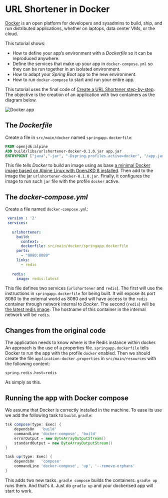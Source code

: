 # URL Shortener in Docker
[Docker](https://www.docker.com/) is an open platform for developers and sysadmins to build, 
ship, and run distributed applications, whether on laptops, data center VMs, or the cloud.

This tutorial shows:
- How to define your app’s environment with a *Dockerfile* so it can be reproduced anywhere.
- Define the services that make up your app in `docker-compose.yml` so they can be run together in an isolated environment.
- How to adapt your *Spring Boot* app to the new environment.
- How to run `docker-compose` to start and run your entire app.

This tutorial uses the final code of [Create a URL Shortener step-by-step](../urlshortener/README.md). 
The objective is the creation of an application with two containers as the diagram below.

![Docker app](img/docker-app.png)

## The *Dockerfile* 
Create a file in `src/main/docker` named `springapp.dockerfile`:
```dockerfile 
FROM openjdk:alpine
ADD build/libs/urlshortener-docker-0.1.0.jar app.jar
ENTRYPOINT ["java","-jar", "-Dspring.profiles.active=docker", "/app.jar"]
```

This file tells *Docker* to build an image using as base [a minimal Docker image based on Alpine Linux
with OpenJKD 8 installed](https://hub.docker.com/_/openjdk/). Then add to the image the jar 
`urlshortener-docker-0.1.0.jar`. Finally, it configures the image to run such `jar` file with the profile
`docker` active.

## The *docker-compose.yml* 
Create a file named `docker-compose.yml`:
```yml
 version : '2'
 services:
 
   urlshortener:
     build:
       context: .
       dockerfile: src/main/docker/springapp.dockerfile
     ports:
       - "8080:8080"
     links:
       - redis
 
   redis:
     image: redis:latest
```
This file defines two services (`urlshortener` and `redis`). The first will
use the instructions in `springapp.dockerfile` for being built. It will expose
its port 8080 to the external world as 8080 and will have access to the `redis`
container through network internal to *Docker*. The second (`redis`) will 
be [the latest redis image](https://hub.docker.com/_/redis/). The hostname of this
container in the internal network will be `redis`.
 
## Changes from the original code
The application needs to know where is the Redis instance within docker. 
An approach is the use of a properties file. `springapp.dockerfile` tells
Docker to run the app with the profile `docker` enabled. Then we should create
the file `application-docker.properties` in `src/main/resources` with the following
content:
```
spring.redis.host=redis
```
As simply as this.

## Running the app with Docker compose
We assume that Docker is correctly installed in the machine. To ease its use
we add the following task to `build.gradle`:
```groovy
tsk compose(type: Exec) {
    dependsOn   'build'
    commandLine 'docker-compose', 'build'
    errorOutput = new ByteArrayOutputStream()
    standardOutput = new ByteArrayOutputStream()
}

task up(type: Exec) {
    dependsOn   'compose'
    commandLine 'docker-compose', 'up', '--remove-orphans'
}

```
This adds two new tasks. `gradle compose` builds the containers. `gradle up` runs them.
And that's it. Just do `gradle up` and your dockerised app will start to work.
